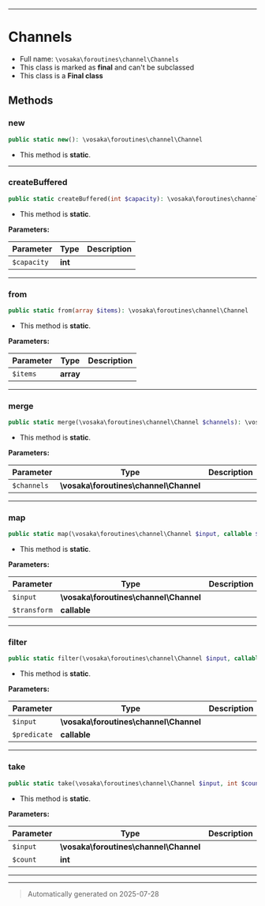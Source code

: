 ***

# Channels





* Full name: `\vosaka\foroutines\channel\Channels`
* This class is marked as **final** and can't be subclassed
* This class is a **Final class**




## Methods


### new



```php
public static new(): \vosaka\foroutines\channel\Channel
```



* This method is **static**.








***

### createBuffered



```php
public static createBuffered(int $capacity): \vosaka\foroutines\channel\Channel
```



* This method is **static**.




**Parameters:**

| Parameter | Type | Description |
|-----------|------|-------------|
| `$capacity` | **int** |  |





***

### from



```php
public static from(array $items): \vosaka\foroutines\channel\Channel
```



* This method is **static**.




**Parameters:**

| Parameter | Type | Description |
|-----------|------|-------------|
| `$items` | **array** |  |





***

### merge



```php
public static merge(\vosaka\foroutines\channel\Channel $channels): \vosaka\foroutines\channel\Channel
```



* This method is **static**.




**Parameters:**

| Parameter | Type | Description |
|-----------|------|-------------|
| `$channels` | **\vosaka\foroutines\channel\Channel** |  |





***

### map



```php
public static map(\vosaka\foroutines\channel\Channel $input, callable $transform): \vosaka\foroutines\channel\Channel
```



* This method is **static**.




**Parameters:**

| Parameter | Type | Description |
|-----------|------|-------------|
| `$input` | **\vosaka\foroutines\channel\Channel** |  |
| `$transform` | **callable** |  |





***

### filter



```php
public static filter(\vosaka\foroutines\channel\Channel $input, callable $predicate): \vosaka\foroutines\channel\Channel
```



* This method is **static**.




**Parameters:**

| Parameter | Type | Description |
|-----------|------|-------------|
| `$input` | **\vosaka\foroutines\channel\Channel** |  |
| `$predicate` | **callable** |  |





***

### take



```php
public static take(\vosaka\foroutines\channel\Channel $input, int $count): \vosaka\foroutines\channel\Channel
```



* This method is **static**.




**Parameters:**

| Parameter | Type | Description |
|-----------|------|-------------|
| `$input` | **\vosaka\foroutines\channel\Channel** |  |
| `$count` | **int** |  |





***


***
> Automatically generated on 2025-07-28
